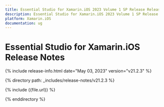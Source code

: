 ```yaml
---
title: Essential Studio for Xamarin.iOS 2023 Volume 1 SP Release Release Notes  
description: Essential Studio for Xamarin.iOS 2023 Volume 1 SP Release Release Notes  
platform: Xamarin.iOS
documentation: ug
---
```


# Essential Studio for Xamarin.iOS  Release Notes  

{% include release-info.html date="May 03, 2023"  version="v21.2.3" %} 

{% directory path: _includes/release-notes/v21.2.3 %}

{% include {{file.url}} %}

{% enddirectory %}